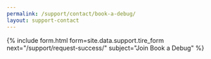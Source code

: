 ```yaml
---
permalink: /support/contact/book-a-debug/ 
layout: support-contact
---
```


{% include form.html 
    form=site.data.support.tire_form 
    next="/support/request-success/"
    subject="Join Book a Debug" %}